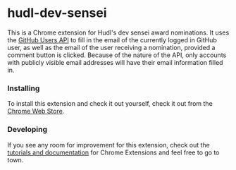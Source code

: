 hudl-dev-sensei
===============

This is a Chrome extension for Hudl's dev sensei award nominations. It uses the [GitHub Users API](https://developer.github.com/v3/users/)
to fill in the email of the currently logged in GitHub user, as well as the email of the user receiving a nomination, provided a comment
button is clicked. Because of the nature of the API, only accounts with publicly visible email addresses will have their email information
filled in.

### Installing
To install this extension and check it out yourself, check it out from the
[Chrome Web Store](https://chrome.google.com/webstore/detail/hudl-dev-sensei/binbabcioejjjnbmfdeejfakfaakbghb).

### Developing
If you see any room for improvement for this extension, check out the [tutorials and documentation](https://developer.chrome.com/extensions/overview) for Chrome Extensions
and feel free to go to town.
